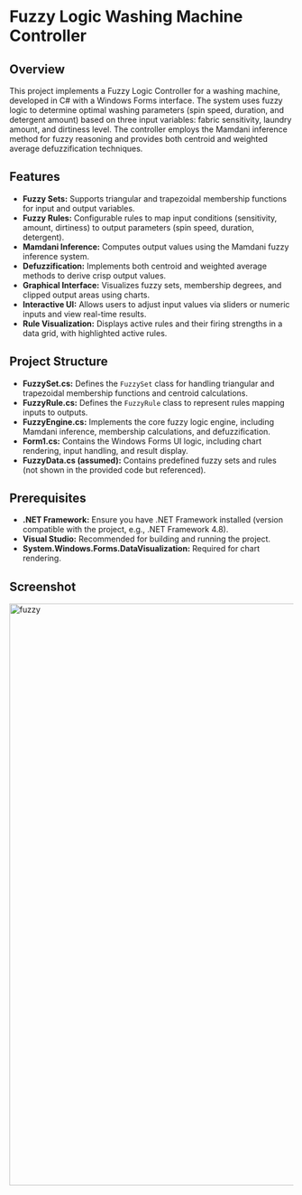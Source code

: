# Fuzzy Logic Washing Machine Controller

## Overview
This project implements a Fuzzy Logic Controller for a washing machine, developed in C# with a Windows Forms interface. The system uses fuzzy logic to determine optimal washing parameters (spin speed, duration, and detergent amount) based on three input variables: fabric sensitivity, laundry amount, and dirtiness level. The controller employs the Mamdani inference method for fuzzy reasoning and provides both centroid and weighted average defuzzification techniques.

## Features
- **Fuzzy Sets:** Supports triangular and trapezoidal membership functions for input and output variables.
- **Fuzzy Rules:** Configurable rules to map input conditions (sensitivity, amount, dirtiness) to output parameters (spin speed, duration, detergent).
- **Mamdani Inference:** Computes output values using the Mamdani fuzzy inference system.
- **Defuzzification:** Implements both centroid and weighted average methods to derive crisp output values.
- **Graphical Interface:** Visualizes fuzzy sets, membership degrees, and clipped output areas using charts.
- **Interactive UI:** Allows users to adjust input values via sliders or numeric inputs and view real-time results.
- **Rule Visualization:** Displays active rules and their firing strengths in a data grid, with highlighted active rules.

## Project Structure
- **FuzzySet.cs:** Defines the `FuzzySet` class for handling triangular and trapezoidal membership functions and centroid calculations.
- **FuzzyRule.cs:** Defines the `FuzzyRule` class to represent rules mapping inputs to outputs.
- **FuzzyEngine.cs:** Implements the core fuzzy logic engine, including Mamdani inference, membership calculations, and defuzzification.
- **Form1.cs:** Contains the Windows Forms UI logic, including chart rendering, input handling, and result display.
- **FuzzyData.cs (assumed):** Contains predefined fuzzy sets and rules (not shown in the provided code but referenced).

## Prerequisites
- **.NET Framework:** Ensure you have .NET Framework installed (version compatible with the project, e.g., .NET Framework 4.8).
- **Visual Studio:** Recommended for building and running the project.
- **System.Windows.Forms.DataVisualization:** Required for chart rendering.

## Screenshot

<img width="1920" height="1030" alt="fuzzy" src="https://github.com/user-attachments/assets/3b6e29b2-1d34-43eb-a5ca-89aba4bc3490" />

